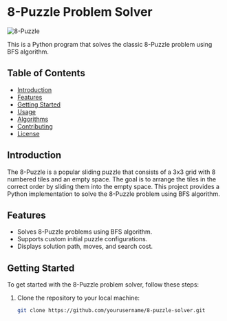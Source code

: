# 8-Puzzle Problem Solver

![8-Puzzle](puzzle.png)

This is a Python program that solves the classic 8-Puzzle problem using BFS algorithm.

## Table of Contents
- [Introduction](#introduction)
- [Features](#features)
- [Getting Started](#getting-started)
- [Usage](#usage)
- [Algorithms](#algorithms)
- [Contributing](#contributing)
- [License](#license)

## Introduction

The 8-Puzzle is a popular sliding puzzle that consists of a 3x3 grid with 8 numbered tiles and an empty space. The goal is to arrange the tiles in the correct order by sliding them into the empty space. This project provides a Python implementation to solve the 8-Puzzle problem using BFS algorithm.

## Features

- Solves 8-Puzzle problems using BFS algorithm.
- Supports custom initial puzzle configurations.
- Displays solution path, moves, and search cost.

## Getting Started

To get started with the 8-Puzzle problem solver, follow these steps:

1. Clone the repository to your local machine:

   ```bash
   git clone https://github.com/yourusername/8-puzzle-solver.git
